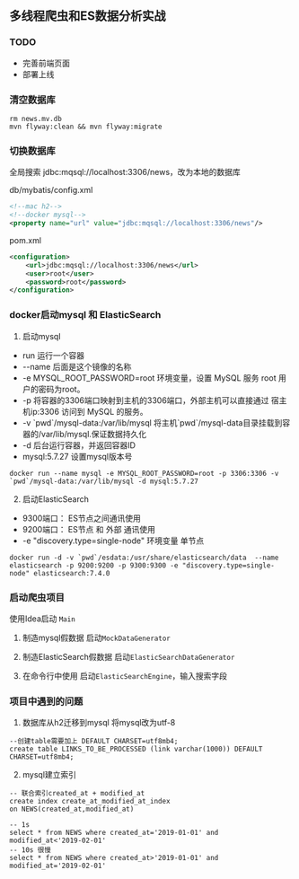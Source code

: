 ## 多线程爬虫和ES数据分析实战

### TODO
-   完善前端页面
-   部署上线

### 清空数据库
```shell script
rm news.mv.db
mvn flyway:clean && mvn flyway:migrate
``` 
### 切换数据库
全局搜索 jdbc:mqsql://localhost:3306/news，改为本地的数据库

db/mybatis/config.xml
```xml
<!--mac h2-->
<!--docker mysql-->
<property name="url" value="jdbc:mqsql://localhost:3306/news"/>
```
pom.xml
```xml
<configuration>
    <url>jdbc:mqsql://localhost:3306/news</url>
    <user>root</user>
    <password>root</password>
</configuration>
```
### docker启动mysql 和 ElasticSearch
1. 启动mysql
-   run             运行一个容器
-   --name          后面是这个镜像的名称
-   -e              MYSQL_ROOT_PASSWORD=root 环境变量，设置 MySQL 服务 root 用户的密码为root。
-   -p              将容器的3306端口映射到主机的3306端口，外部主机可以直接通过 宿主机ip:3306 访问到 MySQL 的服务。
-   -v \`pwd\`/mysql-data:/var/lib/mysql  将主机\`pwd\`/mysql-data目录挂载到容器的/var/lib/mysql.保证数据持久化
-   -d              后台运行容器，并返回容器ID
-   mysql:5.7.27    设置mysql版本号
```shell script
docker run --name mysql -e MYSQL_ROOT_PASSWORD=root -p 3306:3306 -v `pwd`/mysql-data:/var/lib/mysql -d mysql:5.7.27
```

2. 启动ElasticSearch
-   9300端口： ES节点之间通讯使用
-   9200端口： ES节点 和 外部 通讯使用
-   -e "discovery.type=single-node" 环境变量 单节点
```shell script
docker run -d -v `pwd`/esdata:/usr/share/elasticsearch/data  --name elasticsearch -p 9200:9200 -p 9300:9300 -e "discovery.type=single-node" elasticsearch:7.4.0
```

### 启动爬虫项目
使用Idea启动 `Main`

1. 制造mysql假数据
启动`MockDataGenerator`

2. 制造ElasticSearch假数据
启动`ElasticSearchDataGenerator`

3. 在命令行中使用
启动`ElasticSearchEngine`，输入搜索字段

### 项目中遇到的问题
1. 数据库从h2迁移到mysql 
将mysql改为utf-8
```mysql-psql
--创建table需要加上 DEFAULT CHARSET=utf8mb4;
create table LINKS_TO_BE_PROCESSED (link varchar(1000)) DEFAULT CHARSET=utf8mb4;
```

2. mysql建立索引
```mysql-psql
-- 联合索引created_at + modified_at
create index create_at_modified_at_index
on NEWS(created_at,modified_at)

-- 1s
select * from NEWS where created_at='2019-01-01' and modified_at<'2019-02-01'
-- 10s 很慢
select * from NEWS where created_at>'2019-01-01' and modified_at='2019-02-01'
```




